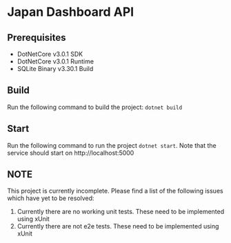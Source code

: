# Japan Dashboard API

## Prerequisites
- DotNetCore v3.0.1 SDK
- DotNetCore v3.0.1 Runtime
- SQLite Binary v3.30.1 Build

## Build
Run the following command to build the project: ```dotnet build```

## Start
Run the following command to run the project ```dotnet start```. Note that the service should start on http://localhost:5000

## NOTE

This project is currently incomplete. Please find a list of the following issues which have yet to be resolved:

1. Currently there are no working unit tests. These need to be implemented using xUnit
2. Currently there are not e2e tests. These need to be implemented using xUnit
